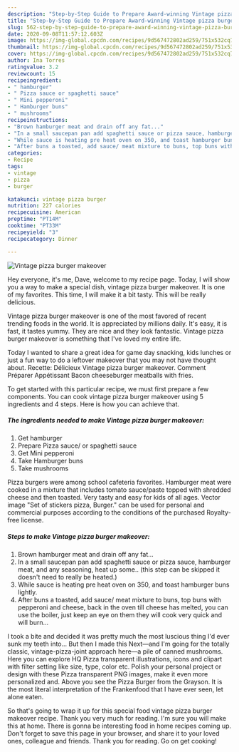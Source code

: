 ```yaml
---
description: "Step-by-Step Guide to Prepare Award-winning Vintage pizza burger makeover"
title: "Step-by-Step Guide to Prepare Award-winning Vintage pizza burger makeover"
slug: 562-step-by-step-guide-to-prepare-award-winning-vintage-pizza-burger-makeover
date: 2020-09-08T11:57:12.603Z
image: https://img-global.cpcdn.com/recipes/9d567472802ad259/751x532cq70/vintage-pizza-burger-makeover-recipe-main-photo.jpg
thumbnail: https://img-global.cpcdn.com/recipes/9d567472802ad259/751x532cq70/vintage-pizza-burger-makeover-recipe-main-photo.jpg
cover: https://img-global.cpcdn.com/recipes/9d567472802ad259/751x532cq70/vintage-pizza-burger-makeover-recipe-main-photo.jpg
author: Ina Torres
ratingvalue: 3.2
reviewcount: 15
recipeingredient:
- " hamburger"
- " Pizza sauce or spaghetti sauce"
- " Mini pepperoni"
- " Hamburger buns"
- " mushrooms"
recipeinstructions:
- "Brown hamburger meat and drain off any fat..."
- "In a small saucepan pan add spaghetti sauce or pizza sauce, hamburger meat, and any seasoning, heat up some.. (this step can be skipped it doesn&#39;t need to really be heated.)"
- "While sauce is heating pre heat oven on 350, and toast hamburger buns lightly."
- "After buns a toasted, add sauce/ meat mixture to buns, top buns with pepperoni and cheese, back in the oven till cheese has melted, you can use the boiler, just keep an eye on them they will cook very quick and will burn..."
categories:
- Recipe
tags:
- vintage
- pizza
- burger

katakunci: vintage pizza burger 
nutrition: 227 calories
recipecuisine: American
preptime: "PT14M"
cooktime: "PT33M"
recipeyield: "3"
recipecategory: Dinner

---
```



![Vintage pizza burger makeover](https://img-global.cpcdn.com/recipes/9d567472802ad259/751x532cq70/vintage-pizza-burger-makeover-recipe-main-photo.jpg)

Hey everyone, it's me, Dave, welcome to my recipe page. Today, I will show you a way to make a special dish, vintage pizza burger makeover. It is one of my favorites. This time, I will make it a bit tasty. This will be really delicious.

Vintage pizza burger makeover is one of the most favored of recent trending foods in the world. It is appreciated by millions daily. It's easy, it is fast, it tastes yummy. They are nice and they look fantastic. Vintage pizza burger makeover is something that I've loved my entire life.

Today I wanted to share a great idea for game day snacking, kids lunches or just a fun way to do a leftover makeover that you may not have thought about. Recette: Délicieux Vintage pizza burger makeover. Comment Préparer Appétissant Bacon cheeseburger meatballs with fries.


To get started with this particular recipe, we must first prepare a few components. You can cook vintage pizza burger makeover using 5 ingredients and 4 steps. Here is how you can achieve that.

<!--inarticleads1-->

##### The ingredients needed to make Vintage pizza burger makeover:

1. Get  hamburger
1. Prepare  Pizza sauce/ or spaghetti sauce
1. Get  Mini pepperoni
1. Take  Hamburger buns
1. Take  mushrooms


Pizza burgers were among school cafeteria favorites. Hamburger meat were cooked in a mixture that includes tomato sauce/paste topped with shredded cheese and then toasted. Very tasty and easy for kids of all ages. Vector image &#34;Set of stickers pizza, Burger.&#34; can be used for personal and commercial purposes according to the conditions of the purchased Royalty-free license. 

<!--inarticleads2-->

##### Steps to make Vintage pizza burger makeover:

1. Brown hamburger meat and drain off any fat...
1. In a small saucepan pan add spaghetti sauce or pizza sauce, hamburger meat, and any seasoning, heat up some.. (this step can be skipped it doesn&#39;t need to really be heated.)
1. While sauce is heating pre heat oven on 350, and toast hamburger buns lightly.
1. After buns a toasted, add sauce/ meat mixture to buns, top buns with pepperoni and cheese, back in the oven till cheese has melted, you can use the boiler, just keep an eye on them they will cook very quick and will burn...


I took a bite and decided it was pretty much the most luscious thing I&#39;d ever sunk my teeth into… But then I made this Next—and I&#39;m going for the totally classic, vintage-pizza-joint approach here—a pile of canned mushrooms. Here you can explore HQ Pizza transparent illustrations, icons and clipart with filter setting like size, type, color etc. Polish your personal project or design with these Pizza transparent PNG images, make it even more personalized and. Above you see the Pizza Burger from the Grayson. It is the most literal interpretation of the Frankenfood that I have ever seen, let alone eaten. 

So that's going to wrap it up for this special food vintage pizza burger makeover recipe. Thank you very much for reading. I'm sure you will make this at home. There is gonna be interesting food in home recipes coming up. Don't forget to save this page in your browser, and share it to your loved ones, colleague and friends. Thank you for reading. Go on get cooking!
